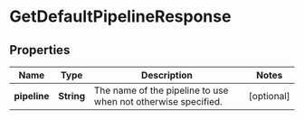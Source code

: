 

# GetDefaultPipelineResponse


## Properties

Name | Type | Description | Notes
------------ | ------------- | ------------- | -------------
**pipeline** | **String** | The name of the pipeline to use when not otherwise specified. |  [optional]



